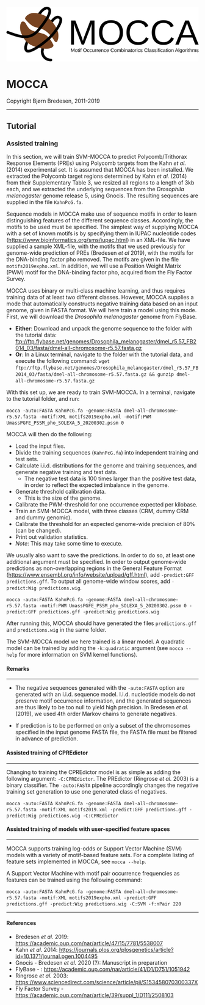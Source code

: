 
![alt text](../markdown/mocca.png "")

# MOCCA
Copyright Bjørn Bredesen, 2011-2019

-------------------------------------------------

## Tutorial

### Assisted training
In this section, we will train SVM-MOCCA to predict Polycomb/Trithorax Response Elements (PREs) using Polycomb targets from the Kahn *et al.* (2014) experimental set. It is assumed that MOCCA has been installed. We extracted the Polycomb target regions determined by Kahn *et al.* (2014) from their Supplementary Table 3, we resized all regions to a length of 3kb each, and we extracted the underlying sequences from the *Drosophila melanogaster* genome release 5, using Gnocis. The resulting sequences are supplied in the file `KahnPcG.fa`.

Sequence models in MOCCA make use of sequence motifs in order to learn distinguishing features of the different sequence classes. Accordingly, the motifs to be used must be specified. The simplest way of supplying MOCCA with a set of known motifs is by specifying them in IUPAC nucleotide codes (https://www.bioinformatics.org/sms/iupac.html) in an XML-file. We have supplied a sample XML-file, with the motifs that we used previously for genome-wide prediction of PREs (Bredesen *et al* 2019), with the motifs for the DNA-binding factor pho removed. The motifs are given in the file `motifs2019expho.xml`. In addition, we will use a Position Weight Matrix (PWM) motif for the DNA-binding factor pho, acquired from the Fly Factor Survey.

MOCCA uses binary or multi-class machine learning, and thus requires training data of at least two different classes. However, MOCCA supplies a mode that automatically constructs negative training data based on an input genome, given in FASTA format. We will here train a model using this mode. First, we will download the *Drosophila melanogaster* genome from FlyBase.

 * **Either**: Download and unpack the genome sequence to the folder with the tutorial data: ftp://ftp.flybase.net/genomes/Drosophila_melanogaster/dmel_r5.57_FB2014_03/fasta/dmel-all-chromosome-r5.57.fasta.gz
 * **Or**: In a Linux terminal, navigate to the folder with the tutorial data, and execute the following command: `wget ftp://ftp.flybase.net/genomes/Drosophila_melanogaster/dmel_r5.57_FB2014_03/fasta/dmel-all-chromosome-r5.57.fasta.gz && gunzip dmel-all-chromosome-r5.57.fasta.gz`

With this set up, we are ready to train SVM-MOCCA. In a terminal, navigate to the tutorial folder, and run:
```
mocca -auto:FASTA KahnPcG.fa -genome:FASTA dmel-all-chromosome-r5.57.fasta -motif:XML motifs2019expho.xml -motif:PWM UmassPGFE_PSSM_pho_SOLEXA_5_20200302.pssm 0 
```

MOCCA will then do the following:
 * Load the input files.
 * Divide the training sequences (`KahnPcG.fa`) into independent training and test sets.
 * Calculate i.i.d. distributions for the genome and training sequences, and generate negative training and test data.
    - The negative test data is 100 times larger than the positive test data, in order to reflect the expected imbalance in the genome.
 * Generate threshold calibration data.
    - This is the size of the genome.
 * Calibrate the PWM-threshold for one occurrence expected per kilobase.
 * Train an SVM-MOCCA model, with three classes (CRM, dummy CRM and dummy genomic).
 * Calibrate the threshold for an expected genome-wide precision of 80% (can be changed).
 * Print out validation statistics.
 * *Note*: This may take some time to execute.

We usually also want to save the predictions. In order to do so, at least one additional argument must be specified. In order to output genome-wide predictions as non-overlapping regions in the General Feature Format (https://www.ensembl.org/info/website/upload/gff.html), add `-predict:GFF predictions.gff`. To output all genome-wide window scores, add `-predict:Wig predictions.wig`.

```
mocca -auto:FASTA KahnPcG.fa -genome:FASTA dmel-all-chromosome-r5.57.fasta -motif:PWM UmassPGFE_PSSM_pho_SOLEXA_5_20200302.pssm 0 -predict:GFF predictions.gff -predict:Wig predictions.wig
```

After running this, MOCCA should have generated the files `predictions.gff` and `predictions.wig` in the same folder.

The SVM-MOCCA model we here trained is a linear model. A quadratic model can be trained by adding the `-k:quadratic` argument (see `mocca --help` for more information on SVM kernel functions).


#### Remarks
--------------------------

 * The negative sequences generated with the `-auto:FASTA` option are generated with an i.i.d. sequence model. I.i.d. nucleotide models do not preserve motif occurrence information, and the generated sequences are thus likely to be too null to yield high precision. In Bredesen *et al.* (2019), we used 4th order Markov chains to generate negatives.

 * If prediction is to be performed on only a subset of the chromosomes specified in the input genome FASTA file, the FASTA file must be filtered in advance of prediction.


#### Assisted training of CPREdictor
--------------------------

Changing to training the CPREdictor model is as simple as adding the following argument: `-C:CPREdictor`. The PREdictor (Ringrose *et al.* 2003) is a binary classifier. The `-auto:FASTA` pipeline accordingly changes the negative training set generation to use one generated class of negatives.

```
mocca -auto:FASTA KahnPcG.fa -genome:FASTA dmel-all-chromosome-r5.57.fasta -motif:XML motifs2019.xml -predict:GFF predictions.gff -predict:Wig predictions.wig -C:CPREdictor
```


#### Assisted training of models with user-specified feature spaces
--------------------------

MOCCA supports training log-odds or Support Vector Machine (SVM) models with a variety of motif-based feature sets. For a complete listing of feature sets implemented in MOCCA, see `mocca --help`.

A Support Vector Machine with motif pair occurrence frequencies as features can be trained using the following command:
```
mocca -auto:FASTA KahnPcG.fa -genome:FASTA dmel-all-chromosome-r5.57.fasta -motif:XML motifs2019expho.xml -predict:GFF predictions.gff -predict:Wig predictions.wig -C:SVM -f:nPair 220
```


-------------------------------------------------

#### References

 * Bredesen *et al.* 2019: https://academic.oup.com/nar/article/47/15/7781/5538007
 * Kahn *et al.* 2014: https://journals.plos.org/plosgenetics/article?id=10.1371/journal.pgen.1004495
 * Gnocis - Bredesen *et al.* 2020 (?): Manuscript in preparation
 * FlyBase - : https://academic.oup.com/nar/article/41/D1/D751/1051942
 * Ringrose *et al.* 2003: https://www.sciencedirect.com/science/article/pii/S153458070300337X
 * Fly Factor Survey - https://academic.oup.com/nar/article/39/suppl_1/D111/2508103

